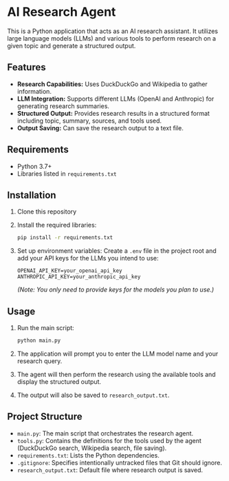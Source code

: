 # AI Research Agent

This is a Python application that acts as an AI research assistant. It utilizes large language models (LLMs) and various tools to perform research on a given topic and generate a structured output.

## Features

- **Research Capabilities:** Uses DuckDuckGo and Wikipedia to gather information.
- **LLM Integration:** Supports different LLMs (OpenAI and Anthropic) for generating research summaries.
- **Structured Output:** Provides research results in a structured format including topic, summary, sources, and tools used.
- **Output Saving:** Can save the research output to a text file.

## Requirements

- Python 3.7+
- Libraries listed in `requirements.txt`

## Installation

1. Clone this repository


2. Install the required libraries:
   ```bash
   pip install -r requirements.txt
   ```

3. Set up environment variables:
   Create a `.env` file in the project root and add your API keys for the LLMs you intend to use:
   ```
   OPENAI_API_KEY=your_openai_api_key
   ANTHROPIC_API_KEY=your_anthropic_api_key
   ```
   *(Note: You only need to provide keys for the models you plan to use.)*

## Usage

1. Run the main script:
   ```bash
   python main.py
   ```

2. The application will prompt you to enter the LLM model name and your research query.

3. The agent will then perform the research using the available tools and display the structured output.

4. The output will also be saved to `research_output.txt`.

## Project Structure

- `main.py`: The main script that orchestrates the research agent.
- `tools.py`: Contains the definitions for the tools used by the agent (DuckDuckGo search, Wikipedia search, file saving).
- `requirements.txt`: Lists the Python dependencies.
- `.gitignore`: Specifies intentionally untracked files that Git should ignore.
- `research_output.txt`: Default file where research output is saved.
